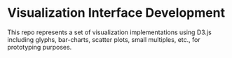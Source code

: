 # Visualization Interface Development

This repo represents a set of visualization implementations using D3.js including glyphs, bar-charts, scatter plots, small multiples, etc., for prototyping purposes.
